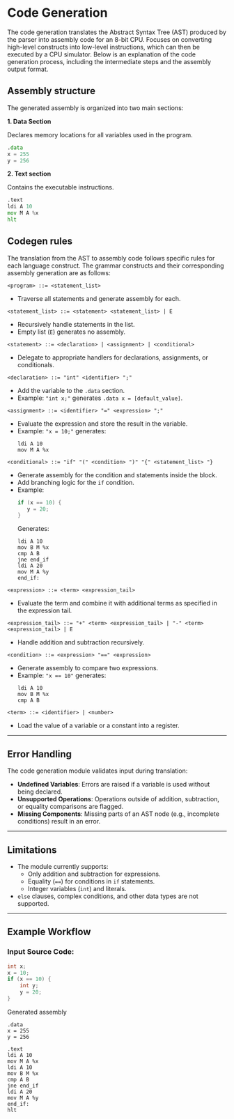 # Code Generation

The code generation translates the Abstract Syntax Tree (AST) produced by the parser into assembly code for an 8-bit CPU. Focuses on converting high-level constructs into low-level instructions, which can then be executed by a CPU simulator. Below is an explanation of the code generation process, including the intermediate steps and the assembly output format.

## Assembly structure

The generated assembly is organized into two main sections:

**1. Data Section**

Declares memory locations for all variables used in the program.

```asm
.data
x = 255
y = 256
```

**2. Text section**

 Contains the executable instructions.

 ```asm
 .text
ldi A 10
mov M A %x
hlt
```

## Codegen rules

The translation from the AST to assembly code follows specific rules for each language construct. The grammar constructs and their corresponding assembly generation are as follows:


`<program> ::= <statement_list>`
   - Traverse all statements and generate assembly for each.


`<statement_list> ::= <statement> <statement_list> | E`
   - Recursively handle statements in the list.
   - Empty list (`E`) generates no assembly.

`<statement> ::= <declaration> | <assignment> | <conditional>`
   - Delegate to appropriate handlers for declarations, assignments, or conditionals.

`<declaration> ::= "int" <identifier> ";"`
   - Add the variable to the `.data` section.
   - Example: `"int x;"` generates `.data x = [default_value]`.

`<assignment> ::= <identifier> "=" <expression> ";"`
   - Evaluate the expression and store the result in the variable.
   - Example: `"x = 10;"` generates:
     ```assembly
     ldi A 10
     mov M A %x
     ```

`<conditional> ::= "if" "(" <condition> ")" "{" <statement_list> "}`
   - Generate assembly for the condition and statements inside the block.
   - Add branching logic for the `if` condition.
   - Example: 
     ```c
     if (x == 10) {
        y = 20;
     }
     ```
     Generates:
     ```assembly
     ldi A 10
     mov B M %x
     cmp A B
     jne end_if
     ldi A 20
     mov M A %y
     end_if:
     ```

`<expression> ::= <term> <expression_tail>`
   - Evaluate the term and combine it with additional terms as specified in the expression tail.

```
<expression_tail> ::= "+" <term> <expression_tail> | "-" <term> <expression_tail> | E
```
   - Handle addition and subtraction recursively.

`<condition> ::= <expression> "==" <expression>`
   - Generate assembly to compare two expressions.
   - Example: `"x == 10"` generates:
     ```assembly
     ldi A 10
     mov B M %x
     cmp A B
     ```

`<term> ::= <identifier> | <number>`
   - Load the value of a variable or a constant into a register.

---

## Error Handling

The code generation module validates input during translation:
- **Undefined Variables**: Errors are raised if a variable is used without being declared.
- **Unsupported Operations**: Operations outside of addition, subtraction, or equality comparisons are flagged.
- **Missing Components**: Missing parts of an AST node (e.g., incomplete conditions) result in an error.

---

## Limitations
- The module currently supports:
  - Only addition and subtraction for expressions.
  - Equality (`==`) for conditions in `if` statements.
  - Integer variables (`int`) and literals.
- `else` clauses, complex conditions, and other data types are not supported.

---

## Example Workflow

### Input Source Code:
```c
int x;
x = 10;
if (x == 10) {
    int y;
    y = 20;
}
```

Generated assembly

```assembly
.data
x = 255
y = 256

.text
ldi A 10
mov M A %x
ldi A 10
mov B M %x
cmp A B
jne end_if
ldi A 20
mov M A %y
end_if:
hlt
```
